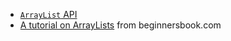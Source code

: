 * [`ArrayList` API](https://docs.oracle.com/javase/9/docs/api/java/util/ArrayList.html)
* [A tutorial on ArrayLists](https://beginnersbook.com/2013/12/java-arraylist/) from beginnersbook.com